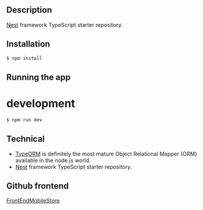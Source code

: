## Description

[Nest](https://github.com/nestjs/nest) framework TypeScript starter repository.

## Installation

```bash
$ npm install
```

## Running the app

# development
```bash
$ npm run dev
```
## Technical
 - [TypeORM](https://typeorm.io/) is definitely the most mature Object Relational Mapper (ORM) available in the node.js world.
 - [Nest](https://github.com/nestjs/nest) framework TypeScript starter repository.

## Github frontend
 [FrontEndMobileStore](https://github.com/thanghoang0163/Mobile__Store.git)